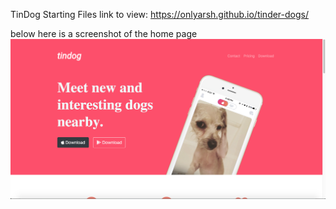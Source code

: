 TinDog Starting Files
link to view: https://onlyarsh.github.io/tinder-dogs/

below here is a screenshot of the home page
![](images/Screen%20Shot%202020-07-22%20at%201.09.43%20AM.png)
